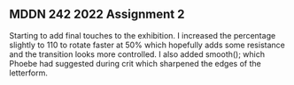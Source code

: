 ## MDDN 242 2022 Assignment 2

Starting to add final touches to the exhibition. I increased the percentage slightly to 110 to rotate faster at 50% which hopefully adds some resistance and the transition looks more controlled. I also added smooth(); which Phoebe had suggested during crit which sharpened the edges of the letterform. 